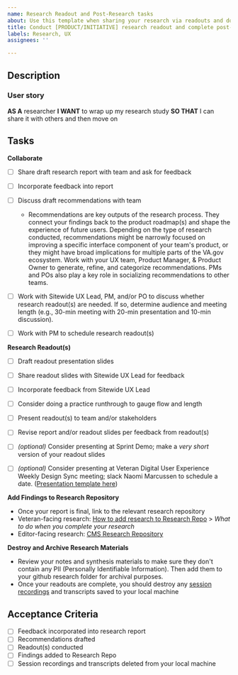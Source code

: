 ```yaml
---
name: Research Readout and Post-Research tasks
about: Use this template when sharing your research via readouts and doing final clean-up tasks.
title: Conduct [PRODUCT/INITIATIVE] research readout and complete post-research tasks
labels: Research, UX
assignees: ''

---
```


## Description

### User story

**AS A** researcher
**I WANT** to wrap up my research study
**SO THAT** I can share it with others and then move on

## Tasks

**Collaborate**

- [ ] Share draft research report with team and ask for feedback
- [ ] Incorporate feedback into report
- [ ] Discuss draft recommendations with team 

  - Recommendations are key outputs of the research process. They connect your findings back to the product roadmap(s) and shape the experience of future users. Depending on the type of research conducted, recommendations might be narrowly focused on improving a specific interface component of your team's product, or they might have broad implications for multiple parts of the VA.gov ecosystem. Work with your UX team, Product Manager, & Product Owner to generate, refine, and categorize recommendations. PMs and POs also play a key role in socializing recommendations to other teams.

- [ ] Work with Sitewide UX Lead, PM, and/or PO to discuss whether research readout(s) are needed. If so, determine audience and meeting length (e.g., 30-min meeting with 20-min presentation and 10-min discussion).
- [ ] Work with PM to schedule research readout(s)


**Research Readout(s)**
- [ ] Draft readout presentation slides
- [ ] Share readout slides with Sitewide UX Lead for feedback
- [ ] Incorporate feedback from Sitewide UX Lead
- [ ] Consider doing a practice runthrough to gauge flow and length
- [ ] Present readout(s) to team and/or stakeholders
- [ ] Revise report and/or readout slides per feedback from readout(s)
- [ ] *(optional)* Consider presenting at Sprint Demo; make a *very short* version of your readout slides
- [ ] *(optional)* Consider presenting at Veteran Digital User Experience Weekly Design Sync meeting; slack Naomi Marcussen to schedule a date. ([Presentation template here](https://docs.google.com/presentation/d/13G80avWGdY7tHU40PbP_l05W1yRpDr-opOk0u_AAhzQ/edit#slide=id.g892adcb623_0_141))


**Add Findings to Research Repository**
- Once your report is final, link to the relevant research repository
- Veteran-facing research: [How to add research to Research Repo](https://github.com/department-of-veterans-affairs/va.gov-research-repository/issues/70) > *What to do when you complete your research*
- Editor-facing research: [CMS Research Repository](https://github.com/department-of-veterans-affairs/va.gov-team/tree/master/platform/cms/research)

**Destroy and Archive Research Materials**
- Review your notes and synthesis materials to make sure they don't contain any PII (Personally Identifiable Information). Then add them to your github research folder for archival purposes.
- Once your readouts are complete, you should destroy any [session recordings](https://depo-platform-documentation.scrollhelp.site/research-design/recording-user-research-sessions) and transcripts saved to your local machine


## Acceptance Criteria
- [ ] Feedback incorporated into research report
- [ ] Recommendations drafted
- [ ] Readout(s) conducted
- [ ] Findings added to Research Repo
- [ ] Session recordings and transcripts deleted from your local machine
